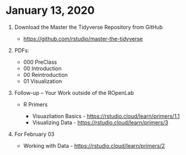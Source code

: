 
<!-- README.md is generated from README.Rmd. Please edit that file -->

# January 13, 2020

1.  Download the Master the Tidyverse Repository from GitHub
    
      - <https://github.com/rstudio/master-the-tidyverse>

2.  PDFs:
    
      - 000 PreClass
      - 00 Introduction
      - 00 Reintroduction
      - 01 Visualization

3.  Follow-up – Your Work outside of the ROpenLab
    
      - R Primers
        
          - Visuazliation Basics -
            <https://rstudio.cloud/learn/primers/1.1>
          - Visualizing Data - <https://rstudio.cloud/learn/primers/3>

4.  For February 03
    
      - Working with Data - <https://rstudio.cloud/learn/primers/2>
